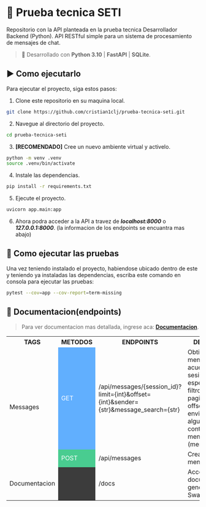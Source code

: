 # 🔴 Prueba tecnica SETI

Repositorio con la API planteada en la prueba tecnica Desarrollador Backend (Python).
API RESTful simple para un sistema de procesamiento de mensajes de chat.

> 🔩 Desarrollado con **Python 3.10** | **FastAPI** | **SQLite**.

## ▶️ Como ejecutarlo

Para ejecutar el proyecto, siga estos pasos:

1. Clone este repositorio en su maquina local.

```bash
git clone https://github.com/cristian1clj/prueba-tecnica-seti.git
```

2. Navegue al directorio del proyecto.

```bash
cd prueba-tecnica-seti
```

3. **[RECOMENDADO]** Cree un nuevo ambiente virtual y activelo.

```bash
python -m venv .venv
source .venv/bin/activate
```

4. Instale las dependencias.

```bash
pip install -r requirements.txt
```

5. Ejecute el proyecto.

```bash
uvicorn app.main:app
```

6. Ahora podra acceder a la API a travez de ***localhost:8000*** o ***127.0.0.1:8000***. (la informacion de los endpoints se encuantra mas abajo)

## 🧪 Como ejecutar las pruebas

Una vez teniendo instalado el proyecto, habiendose ubicado dentro de este y teniendo ya instaladas las dependencias, escriba este comando en consola para ejecutar las pruebas:

```bash
pytest --cov=app --cov-report=term-missing
```

## 📃 Documentacion(endpoints)

> Para ver documentacion mas detallada, ingrese aca: [**Documentacion**](https://redocly.github.io/redoc/?url=https://raw.githubusercontent.com/cristian1clj/prueba-tecnica-seti/main/openapi.json).

<table>
  <tr>
    <th>TAGS</th>
    <th>METODOS</th>
    <th>ENDPOINTS</th>
    <th>DESCRIPCION</th>
  </tr>
  <tr>
    <td rowspan="2">Messages</td>
    <td style="background-color: #61affe; color: white">GET</td>
    <td>/api/messages/{session_id}?limit={int}&offset={int}&sender={str}&message_search={str}</td>
    <td>Obtiene todos los mensajes de acuerdo con la sesion especificada y los filtros como: paginacion (limit y offset), quien lo envio (sender) o alguna similitud al contenido de un mensaje (message_search)</td>
  </tr>
  <tr>
    <td style="background-color: #49cc90; color: white">POST</td>
    <td>/api/messages</td>
    <td>Crear nuevo mensaje</td>
  </tr>
  <tr>
    <td rowspan="1">Documentacion</td>
    <td style="background-color: #3c3c3cff; color: white"></td>
    <td>/docs</td>
    <td>Accede a la documentacion generada por Swagger UI</td>
  </tr>
</table>